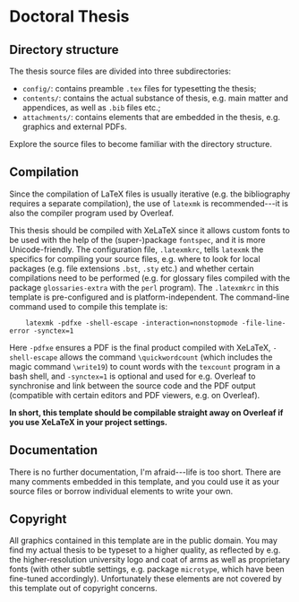 # Doctoral Thesis

## Directory structure

The thesis source files are divided into three subdirectories:
* ``config/``: contains preamble ``.tex`` files for typesetting the thesis;
* ``contents/``: contains the actual substance of thesis, e.g. main matter and appendices, as well as ``.bib`` files etc.;
* ``attachments/``: contains elements that are embedded in the thesis, e.g. graphics and external PDFs.

Explore the source files to become familiar with the directory structure.


## Compilation

Since the compilation of LaTeX files is usually iterative (e.g. the bibliography requires a separate compilation), the use of ``latexmk`` is recommended---it is also the compiler program used by Overleaf.

This thesis should be compiled with XeLaTeX since it allows custom fonts to be used with the help of the (super-)package ``fontspec``, and it is more Unicode-friendly.  The configuration file, ``.latexmkrc``, tells ``latexmk`` the specifics for compiling your source files, e.g. where to look for local packages (e.g. file extensions ``.bst``, ``.sty`` etc.) and whether certain compilations need to be performed (e.g. for glossary files compiled with the package ``glossaries-extra`` with the ``perl`` program).  The ``.latexmkrc`` in this template is pre-configured and is platform-independent.  The command-line command used to compile this template is:
```
    latexmk -pdfxe -shell-escape -interaction=nonstopmode -file-line-error -synctex=1
```
Here ``-pdfxe`` ensures a PDF is the final product compiled with XeLaTeX, ``-shell-escape`` allows the command ``\quickwordcount`` (which includes the magic command ``\write19``) to count words with the ``texcount`` program in a bash shell, and ``-synctex=1`` is optional and used for e.g. Overleaf to synchronise and link between the source code and the PDF output (compatible with certain editors and PDF viewers, e.g. on Overleaf).

**In short, this template should be compilable straight away on Overleaf if you use XeLaTeX in your project settings.**

## Documentation

There is no further documentation, I'm afraid---life is too short. There are many comments embedded in this template, and you could use it as your source files or borrow individual elements to write your own.


## Copyright

All graphics contained in this template are in the public domain. You may find my actual thesis to be typeset to a higher quality, as reflected by e.g. the higher-resolution university logo and coat of arms as well as proprietary fonts (with other subtle settings, e.g. package ``microtype``, which have been fine-tuned accordingly). Unfortunately these elements are not covered by this template out of copyright concerns.
